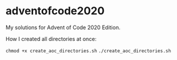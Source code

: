 # adventofcode2020
My solutions for Advent of Code 2020 Edition.

How I created all directories at once: 

`chmod +x create_aoc_directories.sh`
`./create_aoc_directories.sh`


